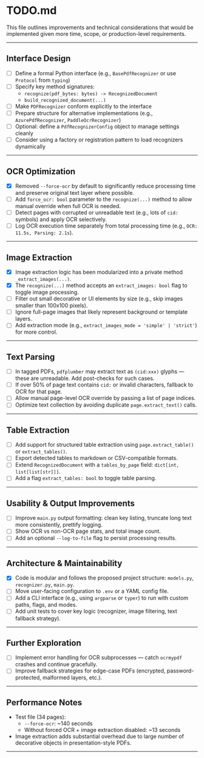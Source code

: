 # TODO.md

This file outlines improvements and technical considerations that would be implemented given more time, scope, or production-level requirements.

---

## Interface Design

- [ ] Define a formal Python interface (e.g., `BasePdfRecognizer` or use `Protocol` from `typing`)
- [ ] Specify key method signatures:  
  - `recognize(pdf_bytes: bytes) -> RecognizedDocument`
  - `build_recognized_document(...)`
- [ ] Make `PDFRecognizer` conform explicitly to the interface
- [ ] Prepare structure for alternative implementations (e.g., `AzurePdfRecognizer`, `PaddleOcrRecognizer`)
- [ ] Optional: define a `PdfRecognizerConfig` object to manage settings cleanly
- [ ] Consider using a factory or registration pattern to load recognizers dynamically

---

## OCR Optimization

- [x] Removed `--force-ocr` by default to significantly reduce processing time and preserve original text layer where possible.
- [ ] Add `force_ocr: bool` parameter to the `recognize(...)` method to allow manual override when full OCR is needed.
- [ ] Detect pages with corrupted or unreadable text (e.g., lots of `cid:` symbols) and apply OCR selectively.
- [ ] Log OCR execution time separately from total processing time (e.g., `OCR: 11.5s, Parsing: 2.1s`).

---

## Image Extraction

- [x] Image extraction logic has been modularized into a private method `_extract_images(...)`.
- [x] The `recognize(...)` method accepts an `extract_images: bool` flag to toggle image processing.
- [ ] Filter out small decorative or UI elements by size (e.g., skip images smaller than 100x100 pixels).
- [ ] Ignore full-page images that likely represent background or template layers.
- [ ] Add extraction mode (e.g., `extract_images_mode = 'simple' | 'strict'`) for more control.

---

## Text Parsing

- [ ] In tagged PDFs, `pdfplumber` may extract text as `(cid:xxx)` glyphs — these are unreadable. Add post-checks for such cases.
- [ ] If over 50% of page text contains `cid:` or invalid characters, fallback to OCR for that page.
- [ ] Allow manual page-level OCR override by passing a list of page indices.
- [ ] Optimize text collection by avoiding duplicate `page.extract_text()` calls.

---

## Table Extraction

- [ ] Add support for structured table extraction using `page.extract_table()` or `extract_tables()`.
- [ ] Export detected tables to markdown or CSV-compatible formats.
- [ ] Extend `RecognizedDocument` with a `tables_by_page` field: `dict[int, list[list[str]]]`.
- [ ] Add a flag `extract_tables: bool` to toggle table parsing.

---

## Usability & Output Improvements

- [ ] Improve `main.py` output formatting: clean key listing, truncate long text more consistently, prettify logging.
- [ ] Show OCR vs non-OCR page stats, and total image count.
- [ ] Add an optional `--log-to-file` flag to persist processing results.

---

## Architecture & Maintainability

- [x] Code is modular and follows the proposed project structure: `models.py`, `recognizer.py`, `main.py`.
- [ ] Move user-facing configuration to `.env` or a YAML config file.
- [ ] Add a CLI interface (e.g., using `argparse` or `typer`) to run with custom paths, flags, and modes.
- [ ] Add unit tests to cover key logic (recognizer, image filtering, text fallback strategy).

---

## Further Exploration

- [ ] Implement error handling for OCR subprocesses — catch `ocrmypdf` crashes and continue gracefully.
- [ ] Improve fallback strategies for edge-case PDFs (encrypted, password-protected, malformed layers, etc.).

---

## Performance Notes

- Test file (34 pages):
  - `--force-ocr`: ~140 seconds
  - Without forced OCR + image extraction disabled: ~13 seconds
- Image extraction adds substantial overhead due to large number of decorative objects in presentation-style PDFs.

---

